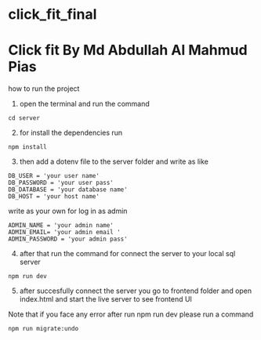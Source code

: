 # click_fit_final
# Click fit By Md Abdullah Al Mahmud Pias 
 
how to run the project

1. open the terminal and run the command
```
cd server
```
2. for install the dependencies run
```
npm install
```
3. then add a dotenv file to the server folder and write as like 

```
DB_USER = 'your user name'
DB_PASSWORD = 'your user pass'
DB_DATABASE = 'your database name'
DB_HOST = 'your host name'

```
write as your own for log in as admin
```
ADMIN_NAME = 'your admin name'
ADMIN_EMAIL= 'your admin email '
ADMIN_PASSWORD = 'your admin pass'

```
4. after that run the command for connect the server to your local sql server
```
npm run dev
```

5. after succesfully connect the server you go to frontend folder and open index.html and start the live server to see frontend UI


Note that if you face any error after run npm run dev
please run a command 
```
npm run migrate:undo
```
